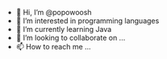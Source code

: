 - 👋 Hi, I’m @popowoosh
- 👀 I’m interested in programming languages
- 🌱 I’m currently learning Java
- 💞️ I’m looking to collaborate on ...
- 📫 How to reach me ...

<!---
popowoosh/popowoosh is a ✨ special ✨ repository because its `README.md` (this file) appears on your GitHub profile.
You can click the Preview link to take a look at your changes.
--->
